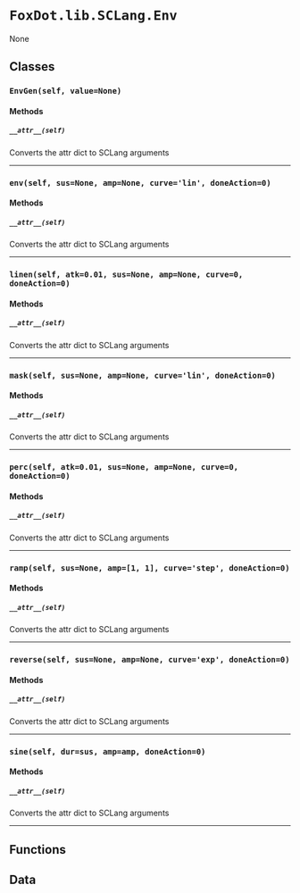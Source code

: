 # `FoxDot.lib.SCLang.Env`

None

## Classes

### `EnvGen(self, value=None)`



#### Methods

##### `__attr__(self)`

Converts the attr dict to SCLang arguments 

---

### `env(self, sus=None, amp=None, curve='lin', doneAction=0)`



#### Methods

##### `__attr__(self)`

Converts the attr dict to SCLang arguments 

---

### `linen(self, atk=0.01, sus=None, amp=None, curve=0, doneAction=0)`



#### Methods

##### `__attr__(self)`

Converts the attr dict to SCLang arguments 

---

### `mask(self, sus=None, amp=None, curve='lin', doneAction=0)`



#### Methods

##### `__attr__(self)`

Converts the attr dict to SCLang arguments 

---

### `perc(self, atk=0.01, sus=None, amp=None, curve=0, doneAction=0)`



#### Methods

##### `__attr__(self)`

Converts the attr dict to SCLang arguments 

---

### `ramp(self, sus=None, amp=[1, 1], curve='step', doneAction=0)`



#### Methods

##### `__attr__(self)`

Converts the attr dict to SCLang arguments 

---

### `reverse(self, sus=None, amp=None, curve='exp', doneAction=0)`



#### Methods

##### `__attr__(self)`

Converts the attr dict to SCLang arguments 

---

### `sine(self, dur=sus, amp=amp, doneAction=0)`



#### Methods

##### `__attr__(self)`

Converts the attr dict to SCLang arguments 

---

## Functions

## Data


